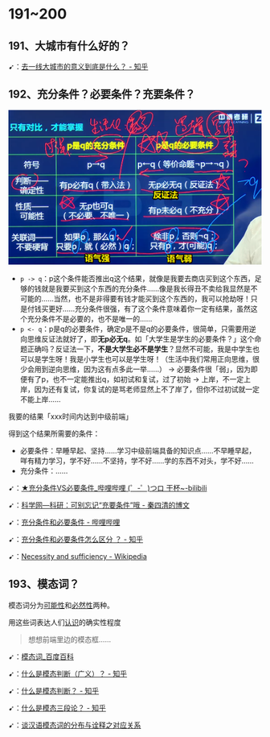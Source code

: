 # 191~200

## 191、大城市有什么好的？

➹：[去一线大城市的意义到底是什么？ - 知乎](https://www.zhihu.com/question/48148522)

## 192、充分条件？必要条件？充要条件？

![image-20200503203638935](assets/img/image-20200503203638935.png)

- `p -> q`：p这个条件能否推出q这个结果，就像是我要去商店买到这个东西，足够的钱就是我要买到这个东西的充分条件……像是我长得丑不卖给我显然是不可能的……当然，也不是非得要有钱才能买到这个东西的，我可以抢劫呀！只是付钱买更好……充分条件很强，有了这个条件意味着你一定有结果，虽然这个充分条件不是必要的，也不是唯一的……
- `p <- q`：p是q的必要条件，确定p是不是q的必要条件，很简单，只需要用逆向思维反证法就好了，即**无p必无q**。如「大学生是学生的必要条件？」这个命题正确吗？反证法一下，**不是大学生必不是学生**？显然不可能，我是中学生也可以是学生呀！我是小学生也可以是学生呀！（生活中我们常用正向思维，很少会用到逆向思维，因为这有点多此一举……） -> 必要条件很「弱」，因为即便有了p，也不一定能推出q，如初试和复试，过了初始 -> 上岸，不一定上岸，因为还有复试，你复试的是骂老师显然上不了岸了，但你不过初试就一定不能上岸……

我要的结果「xxx时间内达到中级前端」

得到这个结果所需要的条件：

- 必要条件：早睡早起、坚持……学习中级前端具备的知识点……不早睡早起，咩有精力学习，学不好……不坚持，学不好……学的东西不对头，学不好……
- 充分条件：……

➹：[★充分条件VS必要条件_哔哩哔哩 (゜-゜)つロ 干杯~-bilibili](https://www.bilibili.com/video/BV1Fx41167Vx/?spm_id_from=333.788.videocard.2)

➹：[科学网—科研：可别忘记“充要条件”哦 - 秦四清的博文](http://blog.sciencenet.cn/blog-575926-1112181.html)

➹：[充分条件和必要条件 - 哔哩哔哩](https://www.bilibili.com/read/cv479227/)

 ➹：[充分条件和必要条件怎么区分 ？ - 知乎](https://www.zhihu.com/question/30469121)

➹：[Necessity and sufficiency - Wikipedia](https://en.wikipedia.org/wiki/Necessity_and_sufficiency)

## 193、模态词？

模态词分为[可能性](https://baike.baidu.com/item/可能性/3411242)和[必然性](https://baike.baidu.com/item/必然性/3637380)两种。

用这些词表达人们[认识](https://baike.baidu.com/item/认识/8581906)的确实性程度

> 想想前端里边的模态框……

➹：[模态词_百度百科](https://baike.baidu.com/item/%E6%A8%A1%E6%80%81%E8%AF%8D)

➹：[什么是模态判断（广义）？ - 知乎](https://zhuanlan.zhihu.com/p/89559925)

➹：[什么是模态判断？ - 知乎](https://zhuanlan.zhihu.com/p/63426737)

➹：[什么是模态三段论？ - 知乎](https://zhuanlan.zhihu.com/p/65635371)

➹：[谈汉语模态词的分布与诠释之对应关系](https://www.1xuezhe.exuezhe.com/Qk/art/428355?dbcode=1&flag=2)



